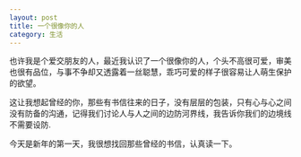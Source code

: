 ```yaml
---
layout: post
title: 一个很像你的人
category: 生活
---
```


也许我是个爱交朋友的人，最近我认识了一个很像你的人，个头不高很可爱，审美也很有品位，与事不争却又透露着一丝聪慧，乖巧可爱的样子很容易让人萌生保护的欲望。

这让我想起曾经的你，那些有书信往来的日子，没有层层的包装，只有心与心之间没有防备的沟通，记得我们讨论人与人之间的边防河界线，我告诉你我们的边境线不需要设防.

今天是新年的第一天，我很想找回那些曾经的书信，认真读一下。

